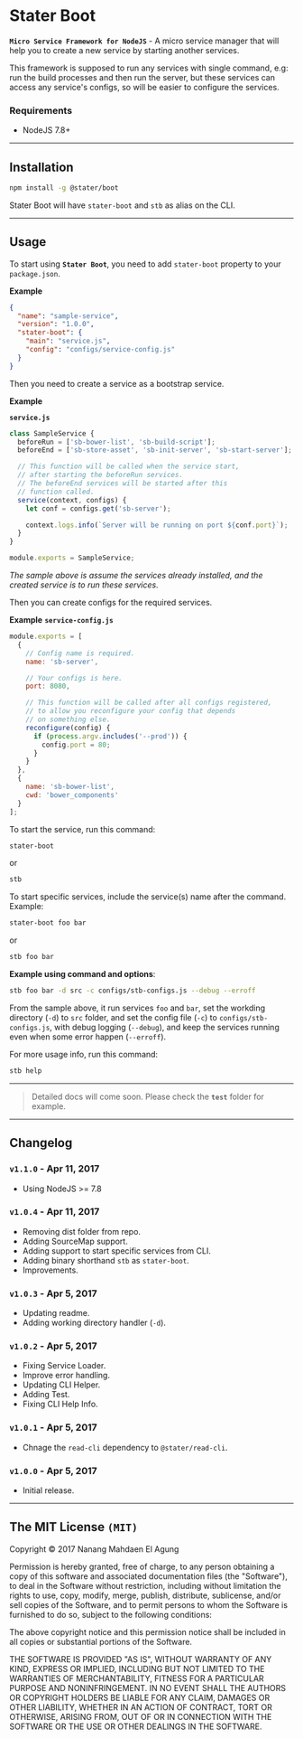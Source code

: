 # Stater Boot
**`Micro Service Framework for NodeJS`** - A micro service manager that will help
you to create a new service by starting another services.

This framework is supposed to run any services with single command,
e.g: run the build processes and then run the server, but
these services can access any service's configs, so will be
easier to configure the services.

### Requirements
* NodeJS 7.8+

***
## Installation

```bash
npm install -g @stater/boot
```

Stater Boot will have `stater-boot` and `stb` as alias on the CLI.

***
## Usage

To start using **`Stater Boot`**, you need to add
`stater-boot` property to your `package.json`.

**Example**
```json
{
  "name": "sample-service",
  "version": "1.0.0",
  "stater-boot": {
    "main": "service.js",
    "config": "configs/service-config.js"
  }
}
```

Then you need to create a service as a bootstrap service.

**Example**

**`service.js`**
```js
class SampleService {
  beforeRun = ['sb-bower-list', 'sb-build-script'];
  beforeEnd = ['sb-store-asset', 'sb-init-server', 'sb-start-server'];

  // This function will be called when the service start,
  // after starting the beforeRun services.
  // The beforeEnd services will be started after this
  // function called.
  service(context, configs) {
    let conf = configs.get('sb-server');

    context.logs.info(`Server will be running on port ${conf.port}`);
  }
}

module.exports = SampleService;
```

*The sample above is assume the services already installed,
and the created service is to run these services.*

Then you can create configs for the required services.

**Example**
**`service-config.js`**
```js
module.exports = [
  {
    // Config name is required.
    name: 'sb-server',

    // Your configs is here.
    port: 8080,

    // This function will be called after all configs registered,
    // to allow you reconfigure your config that depends
    // on something else.
    reconfigure(config) {
      if (process.argv.includes('--prod')) {
        config.port = 80;
      }
    }
  },
  {
    name: 'sb-bower-list',
    cwd: 'bower_components'
  }
];
```

To start the service, run this command:

```bash
stater-boot
```
or
```bash
stb
```

To start specific services, include the service(s) name
after the command. Example:

```bash
stater-boot foo bar
```
or
```bash
stb foo bar
```

**Example using command and options**:

```bash
stb foo bar -d src -c configs/stb-configs.js --debug --erroff
```

From the sample above, it run services `foo` and `bar`,
set the workding directory (`-d`) to `src` folder,
and set the config file (`-c`) to `configs/stb-configs.js`,
with debug logging (`--debug`), and keep the services running
even when some error happen (`--erroff`).


For more usage info, run this command:

```bash
stb help
```

---

> Detailed docs will come soon. Please check the **`test`** folder for example.

***
## Changelog

### **`v1.1.0`** - Apr 11, 2017

* Using NodeJS >= 7.8

### **`v1.0.4`** - Apr 11, 2017

* Removing dist folder from repo.
* Adding SourceMap support.
* Adding support to start specific services from CLI.
* Adding binary shorthand `stb` as `stater-boot`.
* Improvements.

### **`v1.0.3`** - Apr 5, 2017

* Updating readme.
* Adding working directory handler (`-d`).

### **`v1.0.2`** - Apr 5, 2017

* Fixing Service Loader.
* Improve error handling.
* Updating CLI Helper.
* Adding Test.
* Fixing CLI Help Info.

### **`v1.0.1`** - Apr 5, 2017

* Chnage the `read-cli` dependency to `@stater/read-cli`.

### **`v1.0.0`** - Apr 5, 2017

* Initial release.

***
## The MIT License **`(MIT)`**

Copyright © 2017 Nanang Mahdaen El Agung

Permission is hereby granted, free of charge, to any person obtaining a copy of this software and associated documentation files (the "Software"), to deal in the Software without restriction, including without limitation the rights to use, copy, modify, merge, publish, distribute, sublicense, and/or sell copies of the Software, and to permit persons to whom the Software is furnished to do so, subject to the following conditions:

The above copyright notice and this permission notice shall be included in all copies or substantial portions of the Software.

THE SOFTWARE IS PROVIDED "AS IS", WITHOUT WARRANTY OF ANY KIND, EXPRESS OR IMPLIED, INCLUDING BUT NOT LIMITED TO THE WARRANTIES OF MERCHANTABILITY, FITNESS FOR A PARTICULAR PURPOSE AND NONINFRINGEMENT. IN NO EVENT SHALL THE AUTHORS OR COPYRIGHT HOLDERS BE LIABLE FOR ANY CLAIM, DAMAGES OR OTHER LIABILITY, WHETHER IN AN ACTION OF CONTRACT, TORT OR OTHERWISE, ARISING FROM, OUT OF OR IN CONNECTION WITH THE SOFTWARE OR THE USE OR OTHER DEALINGS IN THE SOFTWARE.
